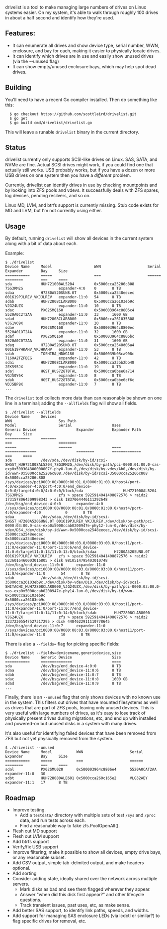 drivelist is a tool to make managing large numbers of drives on Linux
systems easier.  On my system, it's able to walk through roughly 100
drives in about a half second and identify how they're used.

## Features:

* It can enumerate all drives and show device type, serial number,
  WWN, enclosure, and bay for each, making it easier to physically
  locate drives.
* It can identify which drives are in use and easily show unused
  drives (via the --unused flag)
* It can show empty/unused enclosure bays, which may help spot dead
  drives.

## Building

You'll need to have a recent Go compiler installed.  Then do something like this:

```
  $ go checkout https://github.com/scottlaird/drivelist.git
  $ go get
  $ go build cmd/drivelist/drivelist.go
```

This will leave a runable `drivelist` binary in the current directory.

## Status

drivelist currently only supports SCSI-like drives on Linux.  SAS,
SATA, and NVMe are fine.  Actual SCSI drives might work, if you could
find one that actually still works.  USB probably works, but if you
have a dozen or more USB drives on one system then you have a
*different* problem.

Currently, drivelist can identify drives in use by checking
mountpoints and by looking into ZFS pools and vdevs.  It successfully
deals with ZFS spares, log devices, pending resilvers, and so on.

Linux MD, LVM, and btrfs support is currently missing.  Stub code
exists for MD and LVM, but I'm not currently using either.

## Usage

By default, running `drivelist` will show all devices in the current system along with a bit of data about each.

Example:

```
$ ./drivelist
Device Name     Model                   WWN                     Serial                  Expander        Bay     Size
===========     =====                   ===                     ======                  ========        ===     ====
sda             HUH721008AL5204         0x5000cca25206c808      7SG3RM2G                expander-4:0    0       8 TB
sdaa            H7280A520SUN8.0T        0x5000cca2548eecec      001619PJLREV_VKJJLREV   expander-11:0   54      8 TB
sdab            HUH72808CLAR8000        0x5000cca26103eb9c      VJG24UZX                expander-11:0   10      8 TB
sdac            PX02SMQ160              0x500003964c8806c4      5520A0C2T2AA            expander-11:0   33      1600 GB
sdad            HUH72808CLAR8000        0x5000cca261035808      VJG1V09X                expander-11:0   20      8 TB
sdae            PX02SMQ160              0x500003964c8800ec      5520A01OT2AA            expander-11:0   32      1600 GB
sdaf            PX02SMQ160              0x500003964c8806bc      5520A0C0T2AA            expander-11:0   31      1600 GB
sdag            H7280A520SUN8.0T        0x5000cca2548d06a4      001619PHKAHV_VKJHKAHV   expander-11:0   53      8 TB
sdah            TOSHIBA_HDWG180         0x5000039b08ca908c      7160A2TZFBEG            expander-11:0   42      8 TB
sdai            HUH72808CLAR8000        0x5000cca23bb2bb48      2EK595JX                expander-11:0   19      8 TB
sdaj            HGST_HUS728T8TAL        0x5000cca0bee6a714      VGJS0Y6K                expander-11:0   8       8 TB
sdak            HGST_HUS728T8TAL        0x5000cca0bbe6cf6c      VDJSBPBK                expander-11:0   7       8 TB
...
```
The `drivelist` tool collects more data than can reasonably be shown on one line in a terminal; adding the `--allfields` flag will show all fields.

```
$ ./drivelist --allfields
Device Name     Devices                                                                                                                                                                                                                                                                                                                                                                                                                                  WWN                     Sys Path                                                                                                                                                 Model                   Serial                  Uses                                                                                                                                                                                                     Generic Device                  Expander        Expander Path                                                                            Bay     Size
===========     =======                                                                                                                                                                                                                                                                                                                                                                                                                                  ===                     ========                                                                                                                                                 =====                   ======                  ====                                                                                                                                                                                                     ==============                  ========        =============                                                                            ===     ====
sda             /dev/sda,/dev/disk/by-id/scsi-SHGST_HUH721008AL5204_7SG3RM2G,/dev/disk/by-path/pci-0000:01:00.0-sas-exp0x500304800000007f-phy8-lun-0,/dev/disk/by-vdev/Ab0,/dev/disk/by-id/wwn-0x5000cca25206c808,/dev/disk/by-id/scsi-35000cca25206c808                                                                                                                                                                                                 0x5000cca25206c808      /sys/devices/pci0000:00/0000:00:01.0/0000:01:00.0/host4/port-4:0/expander-4:0/port-4:0:0/end_device-4:0:0/target4:0:0/4:0:0:0/block/sda                  HUH721008AL5204         7SG3RM2G                zfs > space 5925914041408872576 > raidz2 1731578064309998343 > disk 1837064446111292648                                                                                                                  /dev/bsg/end_device-4:0:0       expander-4:0    //sys/devices/pci0000:00/0000:00:01.0/0000:01:00.0/host4/port-4:0/expander-4:0           0       8 TB
sdaa            /dev/sdaa,/dev/disk/by-id/scsi-SHGST_H7280A520SUN8.0T_001619PJLREV_VKJJLREV,/dev/disk/by-path/pci-0000:03:00.0-sas-exp0x5000ccab0200947e-phy12-lun-0,/dev/disk/by-vdev/D54,/dev/disk/by-id/wwn-0x5000cca2548eecec,/dev/disk/by-id/scsi-35000cca2548eecec                                                                                                                                                                                 0x5000cca2548eecec      /sys/devices/pci0000:00/0000:00:03.0/0000:03:00.0/host11/port-11:0/expander-11:0/port-11:0:6/end_device-11:0:6/target11:0:13/11:0:13:0/block/sdaa        H7280A520SUN8.0T        001619PJLREV_VKJJLREV   zfs > space 5925914041408872576 > raidz2 5236016460003016805 > disk 9810514795403010748                                                                                                                  /dev/bsg/end_device-11:0:6      expander-11:0   //sys/devices/pci0000:00/0000:00:03.0/0000:03:00.0/host11/port-11:0/expander-11:0       54       8 TB
sdab            /dev/sdab,/dev/disk/by-id/scsi-35000cca26103eb9c,/dev/disk/by-vdev/D10,/dev/disk/by-id/scsi-SHITACHI_HUH72808CLAR8000_VJG24UZX,/dev/disk/by-path/pci-0000:03:00.0-sas-exp0x5000ccab0200947e-phy14-lun-0,/dev/disk/by-id/wwn-0x5000cca26103eb9c                                                                                                                                                                                           0x5000cca26103eb9c      /sys/devices/pci0000:00/0000:00:03.0/0000:03:00.0/host11/port-11:0/expander-11:0/port-11:0:7/end_device-11:0:7/target11:0:14/11:0:14:0/block/sdab        HUH72808CLAR8000        VJG24UZX                zfs > space 5925914041408872576 > raidz2 12372305547527317295 > disk 4484622911110778645                                                                                                         /dev/bsg/end_device-11:0:7      expander-11:0   //sys/devices/pci0000:00/0000:00:03.0/0000:03:00.0/host11/port-11:0/expander-11:0       10       8 TB
```

There is also a `--fields=` flag for picking specific fields:

```
$ ./drivelist --fields=devicename,genericdevice,size
Device Name     Generic Device                  Size
===========     ==============                  ====
sda             /dev/bsg/end_device-4:0:0       8 TB
sdaa            /dev/bsg/end_device-11:0:6      8 TB
sdab            /dev/bsg/end_device-11:0:7      8 TB
sdac            /dev/bsg/end_device-11:0:8      1600 GB
sdad            /dev/bsg/end_device-11:0:9      8 TB
...
```

Finally, there is an `--unused` flag that only shows devices with no
known use in the system.  This filters out drives that have mounted
filesystems as well as drives that are part of ZFS pools, leaving only
unused devices.  This is very useful with large numbers of drives, as
it's easy to lose track of physically present drives during
migrations, etc, and end up with installed and powered-on but unused
disks in a system with many drives.

It's also useful for identifying failed devices that have been removed
from ZFS but not yet physically removed from the system.

```
$ ./drivelist --unused
Device Name     Model           WWN                     Serial          Expander        Bay     Size
===========     =====           ===                     ======          ========        ===     ====
sdal            PX02SMU020      0x500003964c8806e4      5520A0CAT2AA    expander-11:0   30
sdbt            HUH728080ALE601 0x5000cca260c165e2      VLG32AEY        expander-11:1   17      8 TB
```

## Roadmap

* Improve testing.
  * Add a `testdata/` directory with multiple sets of test `/sys` and
    `/proc` data, and run tests across each.
  * Find a reasonable way to fake zfs.PoolOpenAll().
* Flesh out MD support
* Flesh out LVM support
* Add btrfs support
* Verify/fix USB support
* Improve filtering; make it possible to show all devices, empty drive
  bays, or any reasonable subset.
* Add CSV output, simple tab-delmited output, and make headers
  optional.
* Add sorting
* Consider adding state, ideally shared over the network across
  multiple servers.
  * Mark disks as bad and see them flagged wherever they appear.
  * Answer "when did this disk first appear?" and other lifecycle
    questions.
  * Track transient issues, past uses, etc, as make sense.
* Add better SAS support, to identify link paths, speeds, and widths.
* Add support for managing SAS enclosure LEDs (via lcdctl or similar?)
  to flag specific drives for removal, etc.

